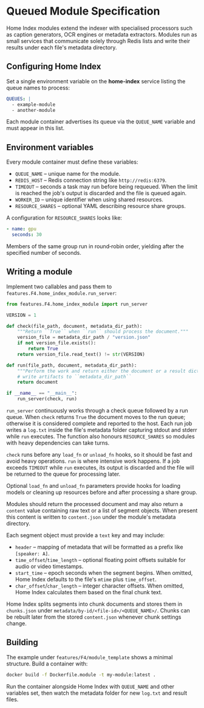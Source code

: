 # Queued Module Specification

Home Index modules extend the indexer with specialised processors such as caption generators, OCR engines or metadata extractors.  Modules run as small services that communicate solely through Redis lists and write their results under each file's metadata directory.

## Configuring Home Index

Set a single environment variable on the **home-index** service listing the queue names to process:

```yaml
QUEUES: |
  - example-module
  - another-module
```

Each module container advertises its queue via the `QUEUE_NAME` variable and must appear in this list.

## Environment variables

Every module container must define these variables:

- `QUEUE_NAME` – unique name for the module.
- `REDIS_HOST` – Redis connection string like `http://redis:6379`.
- `TIMEOUT` – seconds a task may run before being requeued. When the limit is reached the job's output is discarded and the file is queued again.
- `WORKER_ID` – unique identifier when using shared resources.
- `RESOURCE_SHARES` – optional YAML describing resource share groups.

A configuration for `RESOURCE_SHARES` looks like:

```yaml
- name: gpu
  seconds: 30
```

Members of the same group run in round‑robin order, yielding after the specified number of seconds.

## Writing a module

Implement two callables and pass them to `features.F4.home_index_module.run_server`:

```python
from features.F4.home_index_module import run_server

VERSION = 1

def check(file_path, document, metadata_dir_path):
    """Return ``True`` when ``run`` should process the document."""
    version_file = metadata_dir_path / "version.json"
    if not version_file.exists():
        return True
    return version_file.read_text() != str(VERSION)

def run(file_path, document, metadata_dir_path):
    """Perform the work and return either the document or a result dict."""
    # write artifacts to ``metadata_dir_path``
    return document

if __name__ == "__main__":
    run_server(check, run)
```

`run_server` continuously works through a check queue followed by a run queue. When `check` returns ``True`` the document moves to the run queue; otherwise it is considered complete and reported to the host. Each run job writes a `log.txt` inside the file's metadata folder capturing stdout and stderr while `run` executes. The function also honours `RESOURCE_SHARES` so modules with heavy dependencies can take turns.

``check`` runs before any ``load_fn`` or ``unload_fn`` hooks, so it should be fast and avoid heavy operations. ``run`` is where intensive work happens. If a job exceeds ``TIMEOUT`` while ``run`` executes, its output is discarded and the file will be returned to the queue for processing later.

Optional `load_fn` and `unload_fn` parameters provide hooks for loading models or cleaning up resources before and after processing a share group.

Modules should return the processed document and may also return a `content`
value containing raw text or a list of segment objects. When present this
content is written to `content.json` under the module's metadata directory.

Each segment object must provide a `text` key and may include:

- `header` – mapping of metadata that will be formatted as a prefix like
  `[speaker: A]`.
- `time_offset`/`time_length` – optional floating point offsets suitable for
  audio or video timestamps.
- `start_time` – epoch seconds when the segment begins. When omitted,
  Home Index defaults to the file's `mtime` plus `time_offset`.
- `char_offset`/`char_length` – integer character offsets. When omitted,
  Home Index calculates them based on the final chunk text.

Home Index splits segments into chunk documents and stores them in
`chunks.json` under `metadata/by-id/<file-id>/<QUEUE_NAME>/`. Chunks can be
rebuilt later from the stored `content.json` whenever chunk settings change.

## Building

The example under `features/F4/module_template` shows a minimal structure.  Build a container with:

```bash
docker build -f Dockerfile.module -t my-module:latest .
```

Run the container alongside Home Index with `QUEUE_NAME` and other variables set, then watch the metadata folder for new `log.txt` and result files.

